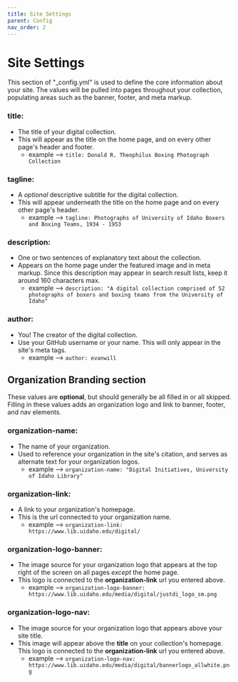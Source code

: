 ```yaml
---
title: Site Settings
parent: Config
nav_order: 2
---
```


# Site Settings

This section of "_config.yml" is used to define the core information about your site. 
The values will be pulled into pages throughout your collection, populating areas such as the banner, footer, and meta markup.

### title: 

- The title of your digital collection. 
- This will appear as the title on the home page, and on every other page's header and footer. 
	- example --> `title: Donald R. Theophilus Boxing Photograph Collection`

### tagline: 

- A *optional* descriptive subtitle for the digital collection.
- This will appear underneath the title on the home page and on every other page's header.
	- example --> `tagline: Photographs of University of Idaho Boxers and Boxing Teams, 1934 - 1953`

### description:

- One or two sentences of explanatory text about the collection.
- Appears on the home page under the featured image and in meta markup. Since this description may appear in search result lists, keep it around 160 characters max.
	-  example --> `description: "A digital collection comprised of 52 photographs of boxers and boxing teams from the University of Idaho"`

### author: 

- You! The creator of the digital collection.
- Use your GitHub username or your name. This will only appear in the site's meta tags.
	- example --> `author: evanwill`

## Organization Branding section 

These values are **optional**, but should generally be all filled in or all skipped. 
Filling in these values adds an organization logo and link to banner, footer, and nav elements.

### organization-name: 

- The name of your organization.
- Used to reference your organization in the site's citation, and serves as alternate text for your organization logos.
	- example --> `organization-name: "Digital Initiatives, University of Idaho Library"`

### organization-link: 

- A link to your organization's homepage.
- This is the url connected to your organization name.
	- example --> `organization-link: https://www.lib.uidaho.edu/digital/`

### organization-logo-banner: 

- The image source for your organization logo that appears at the top right of the screen on all pages *except* the home page. 
- This logo is connected to the **organization-link** url you entered above.
	- example --> `organization-logo-banner: https://www.lib.uidaho.edu/media/digital/justdi_logo_sm.png`

### organization-logo-nav: 

- The image source for your organization logo that appears above your site title. 
- This image will appear above the **title** on your collection's homepage. This logo is connected to the **organization-link** url you entered above.
	- example --> `organization-logo-nav: https://www.lib.uidaho.edu/media/digital/bannerlogo_allwhite.png`
